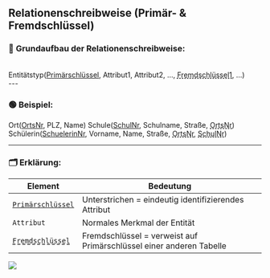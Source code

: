 
## **Relationenschreibweise (Primär- & Fremdschlüssel)**

### 🔑 **Grundaufbau der Relationenschreibweise:**

<br>
Entitätstyp(<ins>Primärschlüssel</ins>, Attribut1, Attribut2, …, <ins style="text-decoration: underline dashed;">Fremdschlüssel1</ins>, …)
<br>
---

### 🟢 **Beispiel:**


Ort(<ins>OrtsNr</ins>, PLZ, Name)
Schule(<ins>SchulNr</ins>, Schulname, Straße, <ins style="text-decoration: underline dashed;">OrtsNr</ins>)
Schülerin(<ins>SchuelerinNr</ins>, Vorname, Name, Straße, <ins style="text-decoration: underline dashed;">OrtsNr</ins>, <ins style="text-decoration: underline dashed;">SchulNr</ins>)


---

### 🗂️ **Erklärung:**
| **Element**                        | **Bedeutung**                                                   |
|------------------------------------|-----------------------------------------------------------------|
| <ins>`Primärschlüssel`</ins>         | Unterstrichen = eindeutig identifizierendes Attribut            |
| `Attribut`                         | Normales Merkmal der Entität                                    |
| <ins style="text-decoration: underline dashed;">`Fremdschlüssel`</ins> | Fremdschlüssel = verweist auf Primärschlüssel einer anderen Tabelle |

<img src="https://cdn.7tv.app/emote/01FCT4AYVG000AWRKKCP5JM2PN/4x.avif">